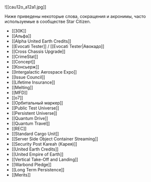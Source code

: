 ![[cau12o_a12a1.jpg]]

Ниже приведены некоторые слова, сокращения и акронимы, часто используемые в сообществе Star Citizen.

- [[30K]]
- [[Альфа]]
- [[Alpha United Earth Credits]]
- [[Evocati Tester]] / [[Evocati Tester|Авокадо]]
- [[Cross Chassis Upgrade]]
- [[CrimeStat]]
- [[Concept]]
- [[Консьерж]]
- [[Intergalactic Aerospace Expo]]
- [[Issue Council]] 
- [[Lifetime Insurance]] 
- [[Melting]]
- [[MFD]]
- [[o7]]
- [[Орбитальный маркер]]
- [[Public Test Universe]]
- [[Persistent Universe]]
- [[Quantum Drive]]
- [[Quantum Travel]]
- [[REC]]
- [[Standard Cargo Unit]] 
- [[Server Side Object Container Streaming]]
- [[Security Post Kareah (Карея)]]
- [[United Earth Credits]]
- [[United Empire of Earth]]
- [[Vertical Take-Off and Landing]]
- [[Warbond Pledge]]
- [[Long Term Persistence]]
- [[Merits]]